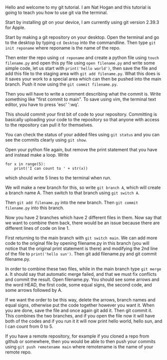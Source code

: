 Hello and welcome to my git tutorial.
I am Nat Hogan and this tutorial is
going to teach you how to use git via
the terminal.

Start by installing git on your device,
I am currently using git version 2.39.3
for Apple.

Start by making a git repository on your
desktop. Open the terminal and go to the 
desktop by typing ```cd Desktop``` into 
the commandline. Then type ```git init reponame```
where reponame is the name of the repo. 

Then enter the repo using ```cd reponame``` 
and create a python file using ```touch filename.py``` 
and open this py file using ```open filename.py```
and write some simple code, let us start with 
```print('hello world')```, then save the file
and add this file to the staging area with 
```git add filename.py```. What this does
is it saves your work to a special area
which can then be pushed into the main branch.
Push it now using the ```git commit filename.py```.

Then you will have to write a comment describing
what the commit is. Write something like "first
commit to main". To save using vim, the terminal
text editor, you have to press 'esc' ':wq'.

This should commit your first bit of code to
your repository. Committing is basically 
uploading your code to the repository so that
anyone with access to the repository can pull
it for themselves.

You can check the status of your added files
using ```git status``` and you can see the 
commits clearly using ```git show```.

Open your python file again, but remove the
print statement that you have and instead make
a loop. Write
```
for x in range(5):
    print('I can count to ' + str(x))
```
which should write 5 lines to the terminal when run.

We will make a new branch for this, so write 
```git branch A```, which will create a branch name A.
Then switch to that branch using ```git switch A```.

Then ```git add filename.py``` into the new branch.
Then ```git commit filename.py``` into this branch.

Now you have 2 branches which have 2 different files in them.
Now say that we want to combine them back, there would
be an issue because there are different lines
of code on line 1.

First returning to the
main branch with ```git switch main```. 
We can add more code to the original file by opening
filename.py in this branch (you will notice
that the original print statement is there)
and modifying the 2nd line of the file to 
```print('hello sun')```.
Then git add filename.py and git commit filename.py.

In order to combine these two files, while in 
the main branch type ```git merge A```.
It should say that automatic merge
failed, and that we must fix conflicts and commit the result.
Open filename.py. You should see some arrows
and the word HEAD, the first code, some equal signs, 
the second code, and some arrows followed by A.

If we want the order to be this way, delete the arrows,
branch names and equal signs, otherwise put the
code together however you want it. When you are done,
save the file and once again git add it. Then
git commit it. This combines the two branches,
and if you open the file now it will have both
of the codes and if you run it it will now print
hello world, hello sun, and I can count from 0 to 5.

If you have a remote repository, for example
if you cloned a repo from github or somewhere, 
then you would be able to then push your commits
using ```git push remotename main``` where remotename
is the name of your remote repo.

